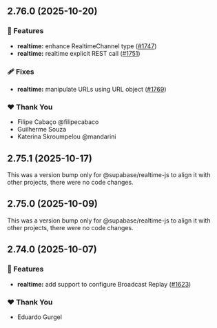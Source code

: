 ## 2.76.0 (2025-10-20)

### 🚀 Features

- **realtime:** enhance RealtimeChannel type ([#1747](https://github.com/supabase/supabase-js/pull/1747))
- **realtime:** realtime explicit REST call ([#1751](https://github.com/supabase/supabase-js/pull/1751))

### 🩹 Fixes

- **realtime:** manipulate URLs using URL object ([#1769](https://github.com/supabase/supabase-js/pull/1769))

### ❤️ Thank You

- Filipe Cabaço @filipecabaco
- Guilherme Souza
- Katerina Skroumpelou @mandarini

## 2.75.1 (2025-10-17)

This was a version bump only for @supabase/realtime-js to align it with other projects, there were no code changes.

## 2.75.0 (2025-10-09)

This was a version bump only for @supabase/realtime-js to align it with other projects, there were no code changes.

## 2.74.0 (2025-10-07)

### 🚀 Features

- **realtime:** add support to configure Broadcast Replay ([#1623](https://github.com/supabase/supabase-js/pull/1623))

### ❤️ Thank You

- Eduardo Gurgel